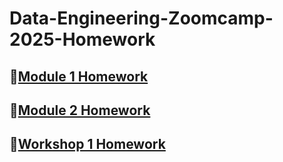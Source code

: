 # Data-Engineering-Zoomcamp-2025-Homework

## 🔹[Module 1 Homework](./module_1_homework/README.md) 

## 🔹[Module 2 Homework](./module_2_homework/README.md) 

## 🔹[Workshop 1 Homework](./workshop_1_homework/README.md) 
